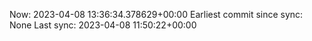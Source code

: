 Now: 2023-04-08 13:36:34.378629+00:00 Earliest commit since sync: None Last sync: 2023-04-08 11:50:22+00:00
